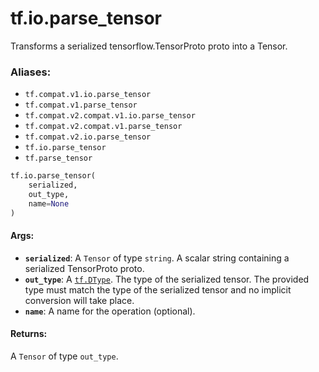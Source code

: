 <div itemscope itemtype="http://developers.google.com/ReferenceObject">
<meta itemprop="name" content="tf.io.parse_tensor" />
<meta itemprop="path" content="Stable" />
</div>

# tf.io.parse_tensor

Transforms a serialized tensorflow.TensorProto proto into a Tensor.

### Aliases:

* `tf.compat.v1.io.parse_tensor`
* `tf.compat.v1.parse_tensor`
* `tf.compat.v2.compat.v1.io.parse_tensor`
* `tf.compat.v2.compat.v1.parse_tensor`
* `tf.compat.v2.io.parse_tensor`
* `tf.io.parse_tensor`
* `tf.parse_tensor`

``` python
tf.io.parse_tensor(
    serialized,
    out_type,
    name=None
)
```

<!-- Placeholder for "Used in" -->


#### Args:


* <b>`serialized`</b>: A `Tensor` of type `string`.
  A scalar string containing a serialized TensorProto proto.
* <b>`out_type`</b>: A <a href="../../tf/dtypes/DType.md"><code>tf.DType</code></a>.
  The type of the serialized tensor.  The provided type must match the
  type of the serialized tensor and no implicit conversion will take place.
* <b>`name`</b>: A name for the operation (optional).


#### Returns:

A `Tensor` of type `out_type`.
